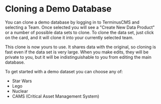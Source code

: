 # Cloning a Demo Database

You can clone a demo database by logging in to TerminusCMS and
selecting a Team. Once selected you will see a "Create New
Data Product" or a number of possible data sets to clone. To clone the
data set, just click on the card, and it will clone it into your
currently selected team.

This clone is now yours to use. It shares data with the original, so
cloning is fast even if the data set is very large. When you make
edits, they will be private to you, but it will be indistinguishable
to you from editing the main database.

To get started with a demo dataset you can choose any of:

* Star Wars
* Lego
* Nuclear
* CAMS (Critical Asset Management System)
